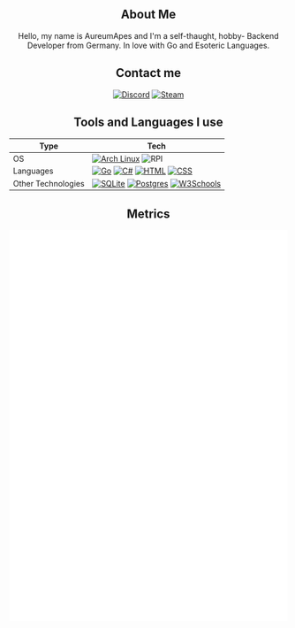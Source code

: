 <div align="center">

About Me
-------

Hello, my name is AureumApes and I'm a self-thaught, hobby- Backend Developer from Germany.
In love with Go and Esoteric Languages.

Contact me
---------------------
[![Discord](https://img.shields.io/badge/Discord-lightgrey?logo=discord&logoColor=grey)](https://discord.com/users/608920482284306434)
[![Steam](https://img.shields.io/badge/Steam-444?logo=steam&logoColor=white)](https://steamcommunity.com/id/AureumApes/)

Tools and Languages I use
----------
| Type| Tech |
|  --  | --|
| OS | [![Arch Linux](https://img.shields.io/badge/Arch%20Linux-1793D1?logo=arch-linux&logoColor=fff)](#) ![RPI](https://img.shields.io/badge/Raspberry%20Pi-c61a4a?style=for-the-badge&logo=raspberrypi&logoColor=white) |
| Languages | [![Go](https://img.shields.io/badge/Go-%2300ADD8.svg?&logo=go&logoColor=white)](#) [![C#](https://custom-icon-badges.demolab.com/badge/C%23-%23239120.svg?logo=cshrp&logoColor=white)](#) [![HTML](https://img.shields.io/badge/HTML-%23E34F26.svg?logo=html5&logoColor=white)](#) [![CSS](https://img.shields.io/badge/CSS-1572B6?logo=css3&logoColor=fff)](#) |
| Other Technologies | [![SQLite](https://img.shields.io/badge/SQLite-%2307405e.svg?logo=sqlite&logoColor=white)](#) [![Postgres](https://img.shields.io/badge/Postgres-%23316192.svg?logo=postgresql&logoColor=white)](#) [![W3Schools](https://img.shields.io/badge/W3Schools-04AA6D?logo=w3schools&logoColor=fff)](#) |
Metrics
-------
![Metrics](./github-metrics.svg)<br>

</div>
